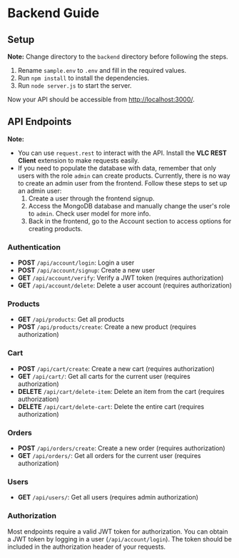 # Backend Guide

## Setup

**Note:** Change directory to the `backend` directory before following the steps.

1. Rename `sample.env` to `.env` and fill in the required values.
2. Run `npm install` to install the dependencies.
3. Run `node server.js` to start the server.

Now your API should be accessible from [http://localhost:3000/](http://localhost:3000/).

## API Endpoints

**Note:**

-  You can use `request.rest` to interact with the API. Install the **VLC REST Client** extension to make requests easily.
-  If you need to populate the database with data, remember that only users with the role `admin` can create products. Currently, there is no way to create an admin user from the frontend. Follow these steps to set up an admin user:
   1. Create a user through the frontend signup.
   2. Access the MongoDB database and manually change the user's role to `admin`. Check user model for more info.
   3. Back in the frontend, go to the Account section to access options for creating products.

### Authentication

-  **POST** `/api/account/login`: Login a user
-  **POST** `/api/account/signup`: Create a new user
-  **GET** `/api/account/verify`: Verify a JWT token (requires authorization)
-  **GET** `/api/account/delete`: Delete a user account (requires authorization)

### Products

-  **GET** `/api/products`: Get all products
-  **POST** `/api/products/create`: Create a new product (requires authorization)

### Cart

-  **POST** `/api/cart/create`: Create a new cart (requires authorization)
-  **GET** `/api/cart/`: Get all carts for the current user (requires authorization)
-  **DELETE** `/api/cart/delete-item`: Delete an item from the cart (requires authorization)
-  **DELETE** `/api/cart/delete-cart`: Delete the entire cart (requires authorization)

### Orders

-  **POST** `/api/orders/create`: Create a new order (requires authorization)
-  **GET** `/api/orders/`: Get all orders for the current user (requires authorization)

### Users

-  **GET** `/api/users/`: Get all users (requires admin authorization)

### Authorization

Most endpoints require a valid JWT token for authorization. You can obtain a JWT token by logging in a user (`/api/account/login`). The token should be included in the authorization header of your requests.
